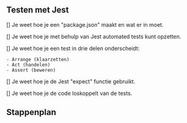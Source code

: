 ## Testen met Jest

[] Je weet hoe je een "package.json" maakt en wat er in moet.

[] Je weet hoe je met behulp van Jest automated tests kunt opzetten.

[] Je weet hoe je een test in drie delen onderscheidt:

    - Arrange (klaarzetten)
    - Act (handelen)
    - Assert (beweren)
[] Je weet hoe je de Jest "expect" functie gebruikt.

[] Je weet hoe je de code loskoppelt van de tests.

## Stappenplan



